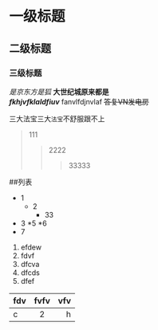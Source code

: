 # 一级标题
## 二级标题
### 三级标题

*是京东方是狐*
**大世纪城原来都是**<br>
***fkhjvfklaldfiuv***
fanvlfdjnvlaf
~~答复VN发电房~~

三大法宝三大`法宝`不舒服跟不上

>111
>>2222
>>>33333

##列表

* 1
  * 2
    * 33
* 3
  *5
  *6
* 7


1. efdew
  1. fdvf
  1. dfcva
2. dfcds
  1. dfef


fdv|fvfv|vfv
---|:---:|---:|
c|2|h
